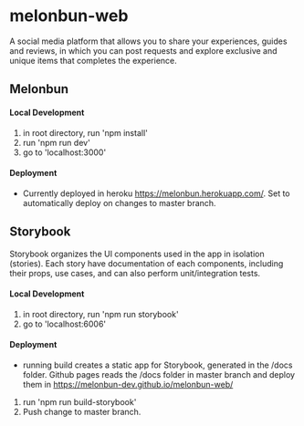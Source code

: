 # melonbun-web
A social media platform that allows you to share your experiences, guides and reviews, in which you can post requests and explore exclusive and unique items that completes the experience.

## Melonbun
#### Local Development
1. in root directory, run 'npm install'
2. run 'npm run dev'
2. go to 'localhost:3000'
#### Deployment
- Currently deployed in heroku https://melonbun.herokuapp.com/. Set to automatically deploy on changes to master branch.

## Storybook
Storybook organizes the UI components used in the app in isolation (stories). Each story have documentation of each components, including their props, use cases, and can also perform unit/integration tests.
#### Local Development
1. in root directory, run 'npm run storybook'
2. go to 'localhost:6006'
#### Deployment
- running build creates a static app for Storybook, generated in the /docs folder. Github pages reads the /docs folder in master branch and deploy them in https://melonbun-dev.github.io/melonbun-web/ 
1. run 'npm run build-storybook'
2. Push change to master branch.
